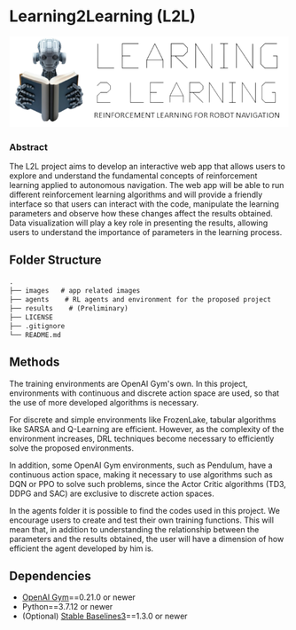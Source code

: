 # Learning2Learning (L2L)

<p align="center"><img src="https://github.com/IureRosa/learningVis/blob/main/images/homepagev2.png" width="650px"/></p>

### Abstract

The L2L project aims to develop an interactive web app that allows users to explore and understand the fundamental concepts of reinforcement learning applied to autonomous navigation. The web app will be able to run different reinforcement learning algorithms and will provide a friendly interface so that users can interact with the code, manipulate the learning parameters and observe how these changes affect the results obtained. Data visualization will play a key role in presenting the results, allowing users to understand the importance of parameters in the learning process.

## Folder Structure
~~~
.
├── images   # app related images
├── agents    # RL agents and environment for the proposed project
├── results    # (Preliminary)
├── LICENSE
├── .gitignore
└── README.md
~~~

## Methods

The training environments are OpenAI Gym's own. In this project, environments with continuous and discrete action space are used, so that the use of more developed algorithms is necessary.

For discrete and simple environments like FrozenLake, tabular algorithms like SARSA and Q-Learning are efficient. However, as the complexity of the environment increases, DRL techniques become necessary to efficiently solve the proposed environments.

In addition, some OpenAI Gym environments, such as Pendulum, have a continuous action space, making it necessary to use algorithms such as DQN or PPO to solve such problems, since the Actor Critic algorithms (TD3, DDPG and SAC) are exclusive to discrete action spaces.

In the agents folder it is possible to find the codes used in this project. We encourage users to create and test their own training functions. This will mean that, in addition to understanding the relationship between the parameters and the results obtained, the user will have a dimension of how efficient the agent developed by him is.

## Dependencies
- [OpenAI Gym](https://github.com/openai/gym)==0.21.0 or newer
- Python==3.7.12 or newer
- (Optional) [Stable Baselines3](https://stable-baselines.readthedocs.io/en/master/index.html#)==1.3.0 or newer

